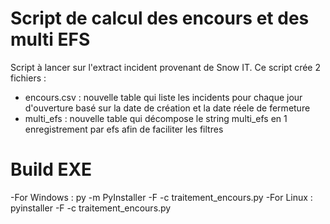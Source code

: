 # Script de calcul des encours et des multi EFS
Script à lancer sur l'extract incident provenant de Snow IT.
Ce script crée 2 fichiers :
  - encours.csv : nouvelle table qui liste les incidents pour chaque jour d'ouverture basé sur la date de création et la date réele de fermeture
  - multi_efs : nouvelle table qui décompose le string multi_efs en 1 enregistrement par efs afin de faciliter les filtres

# Build EXE
-For Windows : py -m PyInstaller -F -c traitement_encours.py
-For Linux : pyinstaller -F -c traitement_encours.py
